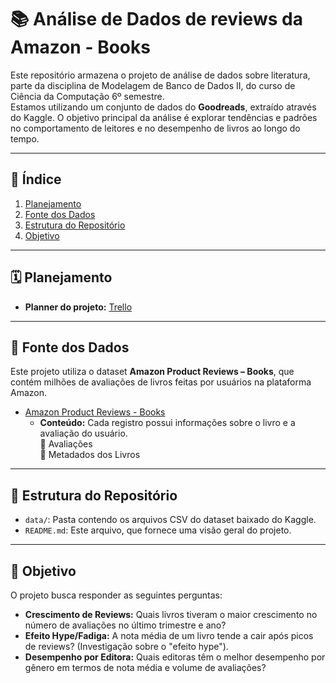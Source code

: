 # 📚 Análise de Dados de reviews da Amazon - Books

Este repositório armazena o projeto de análise de dados sobre literatura, parte da disciplina de Modelagem de Banco de Dados II, do curso de Ciência da Computação 6º semestre.  
Estamos utilizando um conjunto de dados do **Goodreads**, extraído através do Kaggle. O objetivo principal da análise é explorar tendências e padrões no comportamento de leitores e no desempenho de livros ao longo do tempo.

---

## 📖 Índice

1. [Planejamento](#planejamento)  
2. [Fonte dos Dados](#fonte-dos-dados)  
3. [Estrutura do Repositório](#estrutura-do-repositorio)  
4. [Objetivo](#objetivo)  

---

<!-- Títulos com âncoras seguras usando HTML -->

<h2 id="planejamento">🗓️ Planejamento</h2>

* **Planner do projeto:** [Trello](https://trello.com/b/glsrUTGu)

---

<h2 id="fonte-dos-dados">🔗 Fonte dos Dados</h2>

Este projeto utiliza o dataset **Amazon Product Reviews – Books**, que contém milhões de avaliações de livros feitas por usuários na plataforma Amazon.

* [Amazon Product Reviews - Books](https://cseweb.ucsd.edu/~jmcauley/datasets.html)  
  - **Conteúdo:** Cada registro possui informações sobre o livro e a avaliação do usuário.  
    🔹 Avaliações  
    🔹 Metadados dos Livros

---

<h2 id="estrutura-do-repositorio">📂 Estrutura do Repositório</h2>

* `data/`: Pasta contendo os arquivos CSV do dataset baixado do Kaggle.  
* `README.md`: Este arquivo, que fornece uma visão geral do projeto.

---

<h2 id="objetivo">📍 Objetivo</h2>

O projeto busca responder as seguintes perguntas:  

* **Crescimento de Reviews:** Quais livros tiveram o maior crescimento no número de avaliações no último trimestre e ano?  
* **Efeito Hype/Fadiga:** A nota média de um livro tende a cair após picos de reviews? (Investigação sobre o "efeito hype").  
* **Desempenho por Editora:** Quais editoras têm o melhor desempenho por gênero em termos de nota média e volume de avaliações?
